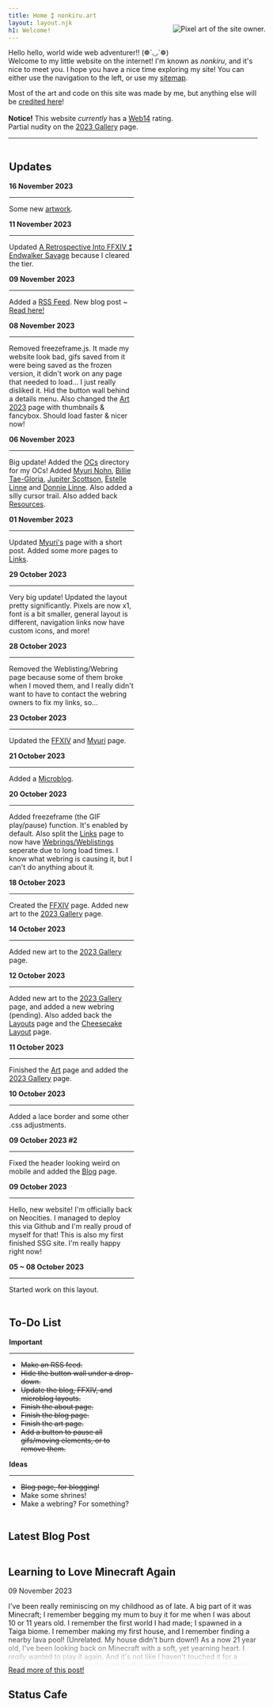 ```yaml
---
title: Home ⁑ nonkiru.art
layout: layout.njk
h1: Welcome!
---
```

<div id="mobilepixelfix" style="float: right; margin-right: -1rem;margin-top: -3rem;"><img src="/assets/img/nonkiru_small.webp" alt="Pixel art of the site owner."></div>

Hello hello, world wide web adventurer!! (❁´◡`❁) 
<br>Welcome to my little website on the internet! I'm known as *nonkiru*, and it's nice to meet you.
I hope you have a nice time exploring my site! You can either use the navigation to the left, or use my <a href="/sitemap/">sitemap</a>. 

Most of the art and code on this site was made by me, but anything else will be <a href="/credits/">credited here</a>!
<br><br>
<b>Notice!</b> This website <i>currently</i> has a [Web14](http://www.mabsland.com/Adoption.html) rating.
<br>Partial nudity on the <a href="/art_2023/">2023 Gallery</a> page.

<hr>

<div class="flex">

<div id="minibox" style="max-width: 50%; padding: 0.1rem;">
<h2> Updates </h2>
<div class="update_box" tabindex="0">

<b>16 November 2023</b>
<hr>

Some new <a href="/art_2023/">artwork</a>.

<b>11 November 2023</b>
<hr>

Updated <a href="/blog/a_retrospective_into_ffxiv_endwalker_savage/"> A Retrospective Into FFXIV ⁑ Endwalker Savage</a> because I cleared the tier.

<b>09 November 2023</b>
<hr>

Added a <a href="https://nonkiru.art/nonkiru_feed.xml">RSS Feed</a>. New blog post ~ <a href="/blog/learning_to_love_minecraft_again/">Read here!</a>

<b>08 November 2023</b>
<hr>

Removed freezeframe.js. It made my website look bad, gifs saved from it were being saved as the frozen version, it didn't work on any page that needed to load... I just really disliked it. Hid the button wall behind a details menu.
Also changed the <a href="/art_2023/">Art 2023</a> page with thumbnails & fancybox. Should load faster & nicer now!

<b>06 November 2023</b>
<hr>

Big update! Added the <a href="/ocs/">OCs</a> directory for my OCs! Added <a href="/ocs/myuri/">Myuri Nohn</a>, <a href="/ocs/billie/">Billie Tae-Gloria</a>, <a href="/ocs/jupiter/">Jupiter Scottson</a>, <a href="/ocs/estelle/">Estelle Linne</a> and <a href="/ocs/donnie/">Donnie Linne</a>. Also added a silly cursor trail. Also added back <a href="/resources/">Resources</a>.

<b>01 November 2023</b>
<hr>

Updated <a href="/ffxiv/myuri/">Myuri's</a> page with a short post. Added some more pages to <a href="/links/">Links</a>.

<b>29 October 2023</b>
<hr>

Very big update! Updated the layout pretty significantly. Pixels are now x1, font is a bit smaller, general layout is different, navigation links now have custom icons, and more!

<b>28 October 2023</b>
<hr>

Removed the Weblisting/Webring page because some of them broke when I moved them, and I really didn't want to have to contact the webring owners to fix my links, so...

<b>23 October 2023</b>
<hr>

Updated the <a href="/ffxiv/">FFXIV</a> and <a href="/ffxiv/myuri">Myuri</a> page.

<b>21 October 2023</b>
<hr>

Added a <a href="https://thoughts.nonkiru.art/">Microblog</a>.

<b>20 October 2023</b>
<hr>

Added freezeframe (the GIF play/pause) function. It's enabled by default. Also split the <a href="/links/">Links</a> page to now have <a href="/webrings_weblistings/">Webrings/Weblistings</a> seperate due to long load times. I know what webring is causing it, but I can't do anything about it.

<b>18 October 2023</b>
<hr>

Created the <a href="/ffxiv/">FFXIV</a> page. Added new art to the <a href="/art_2023/">2023 Gallery</a> page.

<b>14 October 2023</b>
<hr>

Added new art to the <a href="/art_2023/">2023 Gallery</a> page.

<b>12 October 2023</b>
<hr>

Added new art to the <a href="/art_2023/">2023 Gallery</a> page, and added a new webring (pending). Also added back the <a href="/layouts/">Layouts</a> page and the <a href="/layouts/cheesecake/">Cheesecake Layout</a> page.

<b>11 October 2023</b>
<hr>

Finished the <a href="/art/">Art</a> page and added the <a href="/art_2023/">2023 Gallery</a> page.

<b>10 October 2023</b>
<hr>

Added a lace border and some other .css adjustments.

<b>09 October 2023 #2</b>
<hr>

Fixed the header looking weird on mobile and added the <a href="/blog/">Blog</a> page.

<b>09 October 2023</b>
<hr>

Hello, new website! I'm officially back on Neocities.
I managed to deploy this via Github and I'm really proud of myself for that! This is also my first finished SSG site. I'm really happy right now!

<b>05 ~ 08 October 2023</b>
<hr>

Started work on this layout.

</div>
</div>

<div id="minibox2" style="max-width: 50%; padding: 0.1rem;">
<h2> To-Do List </h2>
<div class="update_box" tabindex="0">
    <b>Important</b>
    <hr>
    <ul>
        <li><s>Make an RSS feed.</s></li>
        <li><s>Hide the button wall under a drop-down.</s></li>
        <li><s>Update the blog, FFXIV, and microblog layouts.</s></li>
        <li><s>Finish the about page.</s></li>
        <li><s>Finish the blog page.</s></li>
        <li><s>Finish the art page.</s></li>
        <li><s>Add a button to pause all gifs/moving elements, or to remove them.</s></li>
    </ul>
    <b>Ideas</b>
    <hr>
    <ul>
        <li><s>Blog page, for blogging!</s></li>
        <li>Make some shrines!</li>
        <li>Make a webring? For something?</li>
    </ul>
</div>
</div>

</div>

<h2>Latest Blog Post</h2>
<div class="statuscafe" style="overflow-y: hidden;">
<h2>Learning to Love Minecraft Again</h2>
<div style="height: 10rem; -webkit-mask-image: linear-gradient(180deg, #000 60%, transparent);">

09 November 2023

I've been really reminiscing on my childhood as of late. A big part of it was Minecraft; I remember begging my mum to buy it for me when I was about 10 or 11 years old. I remember the first world I had made; I spawned in a Taiga biome. I remember making my first house, and I remember finding a nearby lava pool! (Unrelated. My house didn't burn down!) As a now 21 year old, I've been looking back on Minecraft with a soft, yet yearning heart. I *really* wanted to play it again. And it's not like I haven't touched it for a decade; I've been playing it on-and-off since! But the same loop of events happens again and again; I make a new world, play for a few hours; give up; and the cycle repeats. Did you know that I've never actually killed the Ender Dragon? I've *helped* people do it, but I'm always dead when the final blow hits, so I've never felt like I've really done it. I've also been watching a lot of Hermitcraft lately, and whenever I do it makes the urge to play Minecraft even worse!
</div>
<a href="/blog/learning_to_love_minecraft_again/">Read more of this post!</a>
</div>

## Status Cafe

<div class="statuscafe">
    <div id="statuscafe"><div id="statuscafe-username"></div><div id="statuscafe-content"></div></div><script src="https://status.cafe/current-status.js?name=nonkiru" defer></script>
</div>